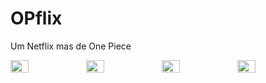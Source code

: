 # OPflix
Um Netflix mas de One Piece

<div style="display:flex;">
	<img src="https://i.imgur.com/oyXeQou.jpg" width="24%">
	<img src="https://i.imgur.com/RTZDdLB.jpg" width="24%">
	<img src="https://i.imgur.com/2gOCRtX.jpg" width="24%">
	<img src="https://i.imgur.com/SXxWgj2.jpg" width="24%">
</div>
